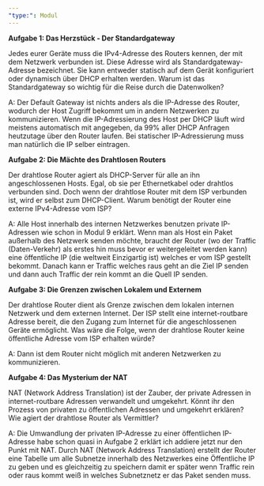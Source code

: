 ```yaml
---
"type:": Modul
---
```


**Aufgabe 1: Das Herzstück - Der Standardgateway**

Jedes eurer Geräte muss die IPv4-Adresse des Routers kennen, der mit dem Netzwerk verbunden ist. Diese Adresse wird als Standardgateway-Adresse bezeichnet. Sie kann entweder statisch auf dem Gerät konfiguriert oder dynamisch über DHCP erhalten werden. Warum ist das Standardgateway so wichtig für die Reise durch die Datenwolken?

A: Der Default Gateway ist nichts anders als die IP-Adresse des Router, wodurch der Host Zugriff bekommt um in andern Netzwerken zu kommunizieren. Wenn die IP-Adressierung des Host per DHCP läuft wird meistens automatisch mit angegeben, da 99% aller DHCP Anfragen heutzutage über den Router laufen. Bei statischer IP-Adressierung muss man natürlich die IP selber eintragen.

**Aufgabe 2: Die Mächte des Drahtlosen Routers**

Der drahtlose Router agiert als DHCP-Server für alle an ihn angeschlossenen Hosts. Egal, ob sie per Ethernetkabel oder drahtlos verbunden sind. Doch wenn der drahtlose Router mit dem ISP verbunden ist, wird er selbst zum DHCP-Client. Warum benötigt der Router eine externe IPv4-Adresse vom ISP?

A: Alle Host innerhalb des internen Netzwerkes benutzen private IP-Adressen wie schon in Modul 9 erklärt. Wenn man als Host ein Paket außerhalb des Netzwerk senden möchte, braucht der Router (wo der Traffic (Daten-Verkehr) als erstes hin muss bevor er weitergeleitet werden kann) eine öffentliche IP (die weltweit Einzigartig ist) welches er vom ISP gestellt bekommt. Danach kann er Traffic welches raus geht an die Ziel IP senden und dann auch Traffic der rein kommt an die Quell IP senden. 

**Aufgabe 3: Die Grenzen zwischen Lokalem und Externem**

Der drahtlose Router dient als Grenze zwischen dem lokalen internen Netzwerk und dem externen Internet. Der ISP stellt eine internet-routbare Adresse bereit, die den Zugang zum Internet für die angeschlossenen Geräte ermöglicht. Was wäre die Folge, wenn der drahtlose Router keine öffentliche Adresse vom ISP erhalten würde?

A: Dann ist dem Router nicht möglich mit anderen Netzwerken zu kommunizieren.

**Aufgabe 4: Das Mysterium der NAT**

NAT (Network Address Translation) ist der Zauber, der private Adressen in internet-routbare Adressen verwandelt und umgekehrt. Könnt ihr den Prozess von privaten zu öffentlichen Adressen und umgekehrt erklären? Wie agiert der drahtlose Router als Vermittler?

A: Die Umwandlung der privaten IP-Adresse zu einer öffentlichen IP-Adresse habe schon quasi in Aufgabe 2 erklärt ich addiere jetzt nur den Punkt mit NAT. Durch NAT (Network Address Translation) erstellt der Router eine Tabelle um alle Subnetze innerhalb des Netzwerkes eine Öffentliche IP zu geben und es gleichzeitig zu speichern damit er später wenn Traffic rein oder raus kommt weiß in welches Subnetznetz er das Paket senden muss.

